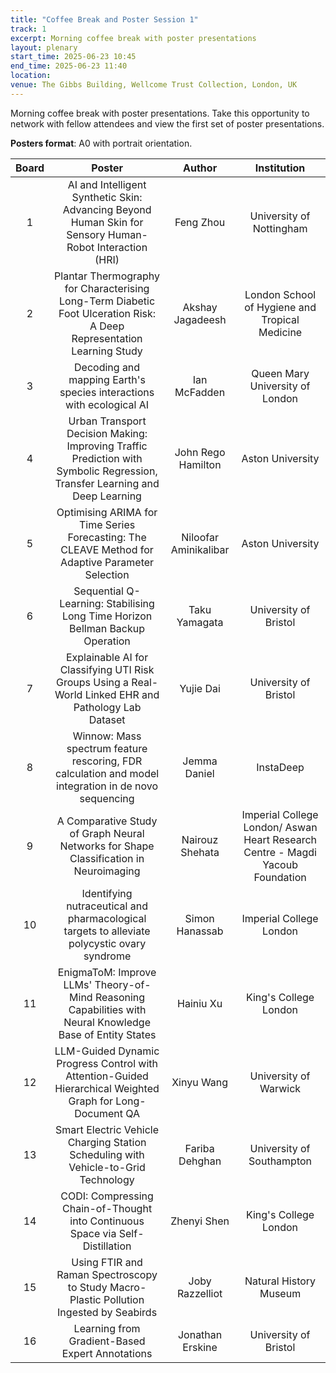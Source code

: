 ```yaml
---
title: "Coffee Break and Poster Session 1"
track: 1
excerpt: Morning coffee break with poster presentations
layout: plenary
start_time: 2025-06-23 10:45
end_time: 2025-06-23 11:40
location:
venue: The Gibbs Building, Wellcome Trust Collection, London, UK
---
```


Morning coffee break with poster presentations. Take this opportunity to network with fellow attendees and view the first set of poster presentations.

**Posters format**: A0 with portrait orientation.

| Board | Poster | Author | Institution  |
| :----: | :----: | :----: | :----: |
| 1 | AI and Intelligent Synthetic Skin: Advancing Beyond Human Skin for Sensory Human-Robot Interaction (HRI) | Feng Zhou | University of Nottingham |
| 2 | Plantar Thermography for Characterising Long-Term Diabetic Foot Ulceration Risk: A Deep Representation Learning Study | Akshay Jagadeesh | London School of Hygiene and Tropical Medicine |
| 3 | Decoding and mapping Earth's species interactions with ecological AI | Ian McFadden | Queen Mary University of London |
| 4 | Urban Transport Decision Making: Improving Traffic Prediction with Symbolic Regression, Transfer Learning and Deep Learning | John Rego Hamilton | Aston University |
| 5 | Optimising ARIMA for Time Series Forecasting: The CLEAVE Method for Adaptive Parameter Selection | Niloofar Aminikalibar | Aston University |
| 6 | Sequential Q-Learning: Stabilising Long Time Horizon Bellman Backup Operation | Taku Yamagata | University of Bristol |
| 7 | Explainable AI for Classifying UTI Risk Groups Using a Real-World Linked EHR and Pathology Lab Dataset | Yujie Dai | University of Bristol |
| 8 | Winnow: Mass spectrum feature rescoring, FDR calculation and model integration in de novo sequencing | Jemma Daniel | InstaDeep |
| 9 | A Comparative Study of Graph Neural Networks for Shape Classification in Neuroimaging | Nairouz Shehata | Imperial College London/ Aswan Heart Research Centre - Magdi Yacoub Foundation |
| 10 | Identifying nutraceutical and pharmacological targets to alleviate polycystic ovary syndrome | Simon Hanassab | Imperial College London |
| 11 | EnigmaToM: Improve LLMs' Theory-of-Mind Reasoning Capabilities with Neural Knowledge Base of Entity States | Hainiu Xu | King's College London |
| 12 | LLM-Guided Dynamic Progress Control with Attention-Guided Hierarchical Weighted Graph for Long-Document QA | Xinyu Wang | University of Warwick |
| 13 | Smart Electric Vehicle Charging Station Scheduling with Vehicle-to-Grid Technology | Fariba Dehghan | University of Southampton |
| 14 | CODI: Compressing Chain-of-Thought into Continuous Space via Self-Distillation | Zhenyi Shen | King's College London |
| 15 | Using FTIR and Raman Spectroscopy to Study Macro-Plastic Pollution Ingested by Seabirds | Joby Razzelliot | Natural History Museum |
| 16 | Learning from Gradient-Based Expert Annotations | Jonathan Erskine | University of Bristol |

